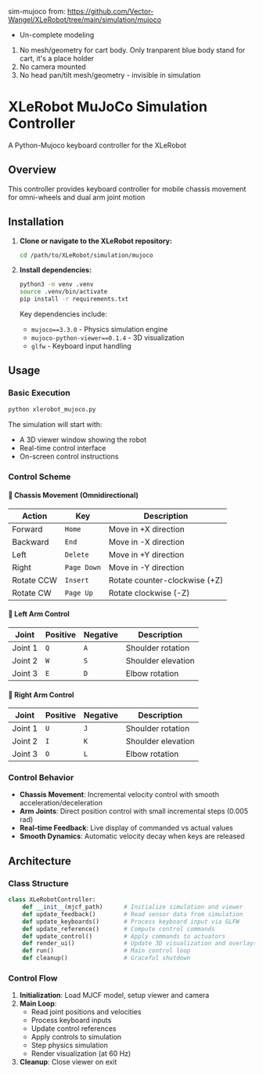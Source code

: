 sim-mujoco from: https://github.com/Vector-Wangel/XLeRobot/tree/main/simulation/mujoco

- Un-complete modeling
1. No mesh/geometry for cart body. Only tranparent blue body stand for cart, it's a place holder
2. No camera mounted 
3. No head pan/tilt mesh/geometry - invisible in simulation 

















# XLeRobot MuJoCo Simulation Controller

A Python-Mujoco keyboard controller for the XLeRobot 

## Overview

This controller provides keyboard controller for mobile chassis movement for omni-wheels and dual arm joint motion

## Installation

1. **Clone or navigate to the XLeRobot repository:**
   ```bash
   cd /path/to/XLeRobot/simulation/mujoco
   ```

2. **Install dependencies:**
   ```bash
   python3 -m venv .venv
   source .venv/bin/activate
   pip install -r requirements.txt
   ```

   Key dependencies include:
   - `mujoco==3.3.0` - Physics simulation engine
   - `mujoco-python-viewer==0.1.4` - 3D visualization
   - `glfw` - Keyboard input handling

## Usage

### Basic Execution

```bash
python xlerobot_mujoco.py
```

The simulation will start with:
- A 3D viewer window showing the robot
- Real-time control interface
- On-screen control instructions

### Control Scheme

#### 🚗 Chassis Movement (Omnidirectional)
| Action | Key | Description |
|--------|-----|-------------|
| Forward | `Home` | Move in +X direction |
| Backward | `End` | Move in -X direction |
| Left | `Delete` | Move in +Y direction |
| Right | `Page Down` | Move in -Y direction |
| Rotate CCW | `Insert` | Rotate counter-clockwise (+Z) |
| Rotate CW | `Page Up` | Rotate clockwise (-Z) |

#### 🦾 Left Arm Control
| Joint | Positive | Negative | Description |
|-------|----------|----------|-------------|
| Joint 1 | `Q` | `A` | Shoulder rotation |
| Joint 2 | `W` | `S` | Shoulder elevation |
| Joint 3 | `E` | `D` | Elbow rotation |

#### 🦾 Right Arm Control
| Joint | Positive | Negative | Description |
|-------|----------|----------|-------------|
| Joint 1 | `U` | `J` | Shoulder rotation |
| Joint 2 | `I` | `K` | Shoulder elevation |
| Joint 3 | `O` | `L` | Elbow rotation |

### Control Behavior

- **Chassis Movement**: Incremental velocity control with smooth acceleration/deceleration
- **Arm Joints**: Direct position control with small incremental steps (0.005 rad)
- **Real-time Feedback**: Live display of commanded vs actual values
- **Smooth Dynamics**: Automatic velocity decay when keys are released

## Architecture

### Class Structure

```python
class XLeRobotController:
    def __init__(mjcf_path)      # Initialize simulation and viewer
    def update_feedback()        # Read sensor data from simulation
    def update_keyboards()       # Process keyboard input via GLFW
    def update_reference()       # Compute control commands
    def update_control()         # Apply commands to actuators
    def render_ui()              # Update 3D visualization and overlays
    def run()                    # Main control loop
    def cleanup()                # Graceful shutdown
```

### Control Flow

1. **Initialization**: Load MJCF model, setup viewer and camera
2. **Main Loop**:
   - Read joint positions and velocities
   - Process keyboard inputs
   - Update control references
   - Apply controls to simulation
   - Step physics simulation
   - Render visualization (at 60 Hz)
3. **Cleanup**: Close viewer on exit